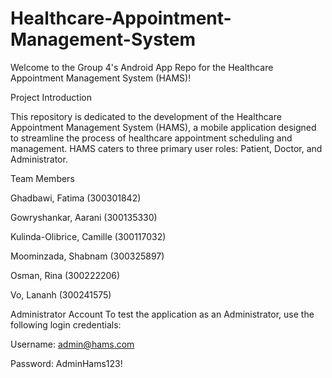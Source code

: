 # Healthcare-Appointment-Management-System

Welcome to the Group 4's Android App Repo for the Healthcare Appointment Management System (HAMS)!

Project Introduction

This repository is dedicated to the development of the Healthcare Appointment Management System (HAMS), a mobile application designed to streamline the process of healthcare appointment scheduling and management. HAMS caters to three primary user roles: Patient, Doctor, and Administrator.

Team Members

Ghadbawi, Fatima (300301842)

Gowryshankar, Aarani (300135330)

Kulinda-Olibrice, Camille (300117032)

Moominzada, Shabnam (300325897)

Osman, Rina (300222206)

Vo, Lananh (300241575)





Administrator Account
To test the application as an Administrator, use the following login credentials:

Username: admin@hams.com

Password: AdminHams123!
